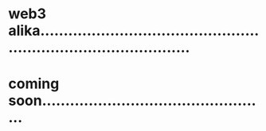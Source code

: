 # web3 alika......................................................................................
# coming soon.................................................
